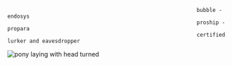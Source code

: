                                                                 bubble - endosys 
                                                                proship - propara 
                                                                certified lurker and eavesdropper


                                                                                                    
                                                                                                    
  ![pony laying with head turned](https://github.com/bubblegum-nightmares/bubblegum-nightmares/assets/172998241/fd33bd38-1242-45ef-b172-ab400b98a909)
